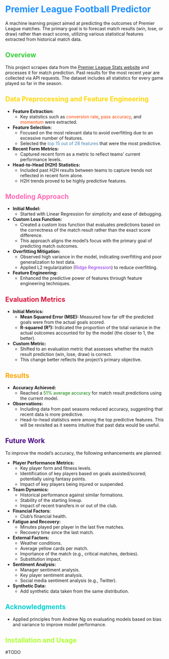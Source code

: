 # <span style="color: #1E90FF;">Premier League Football Predictor</span>

A machine learning project aimed at predicting the outcomes of Premier League matches. The primary goal is to forecast match results (win, lose, or draw) rather than exact scores, utilizing various statistical features extracted from historical match data.

## <span style="color: #32CD32;">Overview</span>

This project scrapes data from the [Premier League Stats website](https://www.premierleague.com/) and processes it for match prediction. Past results for the most recent year are collected via API requests. The dataset includes all statistics for every game played so far in the season.

## <span style="color: #FFD700;">Data Preprocessing and Feature Engineering</span>

- **Feature Extraction:**
  - Key statistics such as <span style="color: #FF4500;">conversion rate</span>, <span style="color: #FF4500;">pass accuracy</span>, and <span style="color: #FF4500;">momentum</span> were extracted.
- **Feature Selection:**
  - Focused on the most relevant data to avoid overfitting due to an excessive number of features.
  - Selected the <span style="color: #4682B4;">top 15 out of 28 features</span> that were the most predictive.
- **Recent Form Metrics:**
  - Captured recent form as a metric to reflect teams’ current performance levels.
- **Head-to-Head (H2H) Statistics:**
  - Included past H2H results between teams to capture trends not reflected in recent form alone.
  - H2H trends proved to be highly predictive features.

## <span style="color: #FF69B4;">Modeling Approach</span>

- **Initial Model:**
  - Started with Linear Regression for simplicity and ease of debugging.
- **Custom Loss Function:**
  - Created a custom loss function that evaluates predictions based on the correctness of the match result rather than the exact score difference.
  - This approach aligns the model’s focus with the primary goal of predicting match outcomes.
- **Overfitting Mitigation:**
  - Observed high variance in the model, indicating overfitting and poor generalization to test data.
  - Applied L2 regularization (<span style="color: #8A2BE2;">Ridge Regression</span>) to reduce overfitting.
- **Feature Engineering:**
  - Enhanced the predictive power of features through feature engineering techniques.

## <span style="color: #DC143C;">Evaluation Metrics</span>

- **Initial Metrics:**
  - **Mean Squared Error (MSE):** Measured how far off the predicted goals were from the actual goals scored.
  - **R-squared (R²):** Indicated the proportion of the total variance in the actual outcomes accounted for by the model (the closer to 1, the better).
- **Custom Metric:**
  - Shifted to an evaluation metric that assesses whether the match result prediction (win, lose, draw) is correct.
  - This change better reflects the project’s primary objective.

## <span style="color: #FFA500;">Results</span>

- **Accuracy Achieved:**
  - Reached a <span style="color: #008000;">51% average accuracy</span> for match result predictions using the current model.
- **Observations:**
  - Including data from past seasons reduced accuracy, suggesting that recent data is more predictive.
  - Head-to-head statistics were among the top predictive features. This will be revisited as it seems intuitive that past data would be useful.

## <span style="color: #4B0082;">Future Work</span>

To improve the model’s accuracy, the following enhancements are planned:

- **Player Performance Metrics:**
  - Key player form and fitness levels.
  - Identification of key players based on goals assisted/scored; potentially using fantasy points.
  - Impact of key players being injured or suspended.
- **Team Dynamics:**
  - Historical performance against similar formations.
  - Stability of the starting lineup.
  - Impact of recent transfers in or out of the club.
- **Financial Factors:**
  - Club’s financial health.
- **Fatigue and Recovery:**
  - Minutes played per player in the last five matches.
  - Recovery time since the last match.
- **External Factors:**
  - Weather conditions.
  - Average yellow cards per match.
  - Importance of the match (e.g., critical matches, derbies).
  - Substitution impact.
- **Sentiment Analysis:**
  - Manager sentiment analysis.
  - Key player sentiment analysis.
  - Social media sentiment analysis (e.g., Twitter).
- **Synthetic Data:**
  - Add synthetic data taken from the same distribution.

## <span style="color: #00CED1;">Acknowledgments</span>

- Applied principles from Andrew Ng on evaluating models based on bias and variance to improve model performance.

## <span style="color: #ADFF2F;">Installation and Usage</span>

#TODO